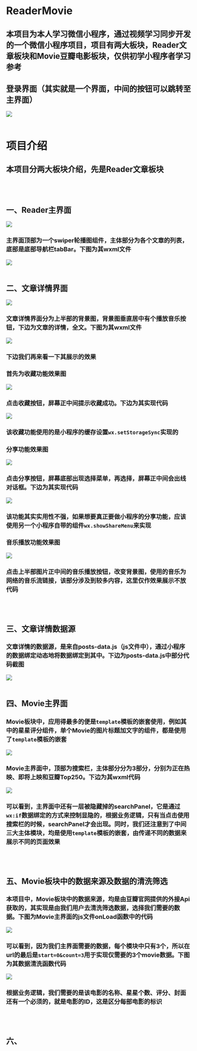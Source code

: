 # ReaderMovie
## 本项目为本人学习微信小程序，通过视频学习同步开发的一个微信小程序项目，项目有两大板块，Reader文章板块和Movie豆瓣电影板块，仅供初学小程序者学习参考
## 登录界面（其实就是一个界面，中间的按钮可以跳转至主界面）
![](https://github.com/dafeizhu/ReaderMovie/blob/master/images/LoginUI.PNG)
<br><br>
# 项目介绍
## 本项目分两大板块介绍，先是Reader文章板块
<br><br>
## 一、Reader主界面
![](https://github.com/dafeizhu/ReaderMovie/blob/master/images/MainUI.PNG)
### 主界面顶部为一个swiper轮播图组件，主体部分为各个文章的列表，底部是底部导航栏tabBar。下图为其wxml文件
![](https://github.com/dafeizhu/ReaderMovie/blob/master/images/posts-wxml.PNG)
<br><br>
## 二、文章详情界面
![](https://github.com/dafeizhu/ReaderMovie/blob/master/images/post-detail.PNG)
### 文章详情界面分为上半部的背景图，背景图垂直居中有个播放音乐按钮，下边为文章的详情，全文。下图为其wxml文件
![](https://github.com/dafeizhu/ReaderMovie/blob/master/images/post-detail-wxml.PNG)
### 下边我们再来看一下其展示的效果
### 首先为收藏功能效果图
![](https://github.com/dafeizhu/ReaderMovie/blob/master/images/post-detail-collected.PNG)
### 点击收藏按钮，屏幕正中间提示收藏成功。下边为其实现代码
![](https://github.com/dafeizhu/ReaderMovie/blob/master/images/post-detail-collected-js.PNG)
### 该收藏功能使用的是小程序的缓存设置<code>wx.setStorageSync</code>实现的
### 分享功能效果图
![](https://github.com/dafeizhu/ReaderMovie/blob/master/images/post-detail-share.PNG)
### 点击分享按钮，屏幕底部出现选择菜单，再选择，屏幕正中间会出线对话框。下边为其实现代码
![](https://github.com/dafeizhu/ReaderMovie/blob/master/images/post-detail-share-js.PNG)
### 该功能其实实用性不强，如果想要真正要做小程序的分享功能，应该使用另一个小程序自带的组件<code>wx.showShareMenu</code>来实现
### 音乐播放功能效果图
![](https://github.com/dafeizhu/ReaderMovie/blob/master/images/post-detail-playmusic.PNG)
### 点击上半部图片正中间的音乐播放按钮，改变背景图，使用的音乐为网络的音乐流链接，该部分涉及到较多内容，这里仅作效果展示不放代码
<br><br>
## 三、文章详情数据源
### 文章详情的数据源，是来自posts-data.js（js文件中），通过小程序的数据绑定动态地将数据绑定到其中。下边为posts-data.js中部分代码截图
![](https://github.com/dafeizhu/ReaderMovie/blob/master/images/posts-data-js.PNG)
<br><br>
## 四、Movie主界面
### Movie板块中，应用得最多的便是<code>template</code>模板的嵌套使用，例如其中的星星评分组件，单个Movie的图片标题加文字的组件，都是使用了<code>template</code>模板的嵌套
![](https://github.com/dafeizhu/ReaderMovie/blob/master/images/MovieUI.PNG)
### Movie主界面中，顶部为搜索栏，主体部分分为3部分，分别为正在热映、即将上映和豆瓣Top250。下边为其wxml代码
![](https://github.com/dafeizhu/ReaderMovie/blob/master/images/movies-wxml.PNG)
### 可以看到，主界面中还有一层被隐藏掉的searchPanel，它是通过<code>wx:if</code>数据绑定的方式来控制显隐的，根据业务逻辑，只有当点击使用搜索栏的时候，searchPanel才会出现。同时，我们还注意到了中间三大主体模块，均是使用<code>template</code>模板的嵌套，由传递不同的数据来展示不同的页面效果
<br><br>
## 五、Movie板块中的数据来源及数据的清洗筛选
### 本项目中，Movie板块中的数据来源，均是由豆瓣官网提供的外接Api获取的，其实现是由我们用户去清洗筛选数据，选择我们需要的数据。下图为Movie主界面的js文件onLoad函数中的代码
![](https://github.com/dafeizhu/ReaderMovie/blob/master/images/movies-js-onLoad.PNG)
### 可以看到，因为我们主界面需要的数据，每个模块中只有3个，所以在url的最后是<code>start=0&count=3</code>用于实现仅需要的3个movie数据。下图为其数据清洗函数代码
![](https://github.com/dafeizhu/ReaderMovie/blob/master/images/movies-js-processDoubanData.PNG)
### 根据业务逻辑，我们需要的是该电影的名称、星星个数、评分、封面还有一个必须的，就是电影的ID，这是区分每部电影的标识
<br><br>
## 六、















